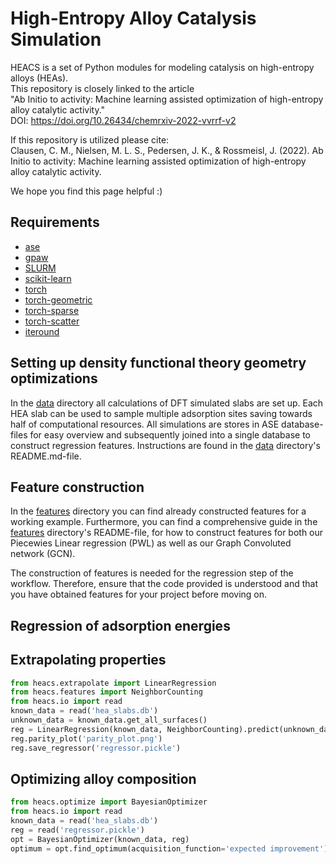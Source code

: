 # High-Entropy Alloy Catalysis Simulation
HEACS is a set of Python modules for modeling catalysis on high-entropy alloys (HEAs). <br />
This repository is closely linked to the article <br />
"Ab Initio to activity: Machine learning assisted optimization of high-entropy alloy catalytic activity." <br />
DOI: https://doi.org/10.26434/chemrxiv-2022-vvrrf-v2

If this repository is utilized please cite: <br />
Clausen, C. M., Nielsen, M. L. S., Pedersen, J. K., & Rossmeisl, J. (2022). Ab Initio to activity: Machine learning assisted optimization of high-entropy alloy catalytic activity.

We hope you find this page helpful :)


Requirements
------------
* [ase](https://wiki.fysik.dtu.dk/ase/index.html)
* [gpaw](https://wiki.fysik.dtu.dk/gpaw/)
* [SLURM](https://slurm.schedmd.com)
* [scikit-learn](https://scikit-learn.org/stable/)
* [torch](https://pypi.org/project/torch/)
* [torch-geometric](https://pypi.org/project/torch-geometric/)
* [torch-sparse](https://pypi.org/project/torch-sparse/)
* [torch-scatter](https://pypi.org/project/torch-scatter/)
* [iteround](https://pypi.org/project/iteround/)

Setting up density functional theory geometry optimizations
---------------------
In the 
[data](data)
 directory all calculations of DFT simulated slabs are set up. Each HEA slab can be used to sample multiple adsorption sites saving towards half of computational resources. All simulations are stores in ASE database-files for easy overview and subsequently joined into a single database to construct regression features. Instructions are found in the 
[data](data)
 directory's README.md-file.

Feature construction
------------------------------
In the 
[features](features)
 directory you can find already constructed features for a working example. 
Furthermore, you can find a comprehensive guide in the 
[features](features)
 directory's README-file, for how to construct features for both our Piecewies Linear regression (PWL) as well as our Graph Convoluted network (GCN).

The construction of features is needed for the regression step of the workflow. Therefore, ensure that the code provided is understood and that you have obtained features for your project before moving on.

Regression of adsorption energies
------------------------------


Extrapolating properties
------------------------

```python
from heacs.extrapolate import LinearRegression
from heacs.features import NeighborCounting
from heacs.io import read
known_data = read('hea_slabs.db')
unknown_data = known_data.get_all_surfaces()
reg = LinearRegression(known_data, NeighborCounting).predict(unknown_data)
reg.parity_plot('parity_plot.png')
reg.save_regressor('regressor.pickle')
```

Optimizing alloy composition
----------------------------

```python
from heacs.optimize import BayesianOptimizer
from heacs.io import read
known_data = read('hea_slabs.db')
reg = read('regressor.pickle')
opt = BayesianOptimizer(known_data, reg)
optimum = opt.find_optimum(acquisition_function='expected improvement')
```
